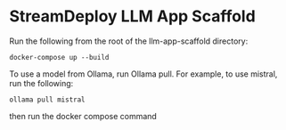 # StreamDeploy LLM App Scaffold

Run the following from the root of the llm-app-scaffold directory:

```
docker-compose up --build
```

To use a model from Ollama, run Ollama pull. For example, to use mistral, run the following:
```
ollama pull mistral
```
then run the docker compose command

